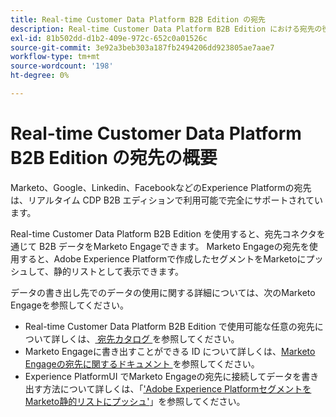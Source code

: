 ```yaml
---
title: Real-time Customer Data Platform B2B Edition の宛先
description: Real-time Customer Data Platform B2B Edition における宛先の役割の概要です。
exl-id: 81b502dd-d1b2-409e-972c-652c0a01526c
source-git-commit: 3e92a3beb303a187fb2494206dd923805ae7aae7
workflow-type: tm+mt
source-wordcount: '198'
ht-degree: 0%

---
```


# Real-time Customer Data Platform B2B Edition の宛先の概要

Marketo、Google、Linkedin、FacebookなどのExperience Platformの宛先は、リアルタイム CDP B2B エディションで利用可能で完全にサポートされています。

Real-time Customer Data Platform B2B Edition を使用すると、宛先コネクタを通じて B2B データをMarketo Engageできます。 Marketo Engageの宛先を使用すると、Adobe Experience Platformで作成したセグメントをMarketoにプッシュして、静的リストとして表示できます。

データの書き出し先でのデータの使用に関する詳細については、次のMarketo Engageを参照してください。

- Real-time Customer Data Platform B2B Edition で使用可能な任意の宛先について詳しくは、[ 宛先カタログ ](../../destinations/catalog/overview.md) を参照してください。
- Marketo Engageに書き出すことができる ID について詳しくは、[Marketo Engageの宛先に関するドキュメント ](../../destinations/catalog/adobe/marketo-engage.md) を参照してください。
- Experience PlatformUI でMarketo Engageの宛先に接続してデータを書き出す方法について詳しくは、「[&#39;Adobe Experience PlatformセグメントをMarketo静的リストにプッシュ&#39;](https://experienceleague.adobe.com/docs/marketo/using/product-docs/core-marketo-concepts/smart-lists-and-static-lists/static-lists/push-an-adobe-experience-platform-segment-to-a-marketo-static-list.html?lang=en)」を参照してください。
